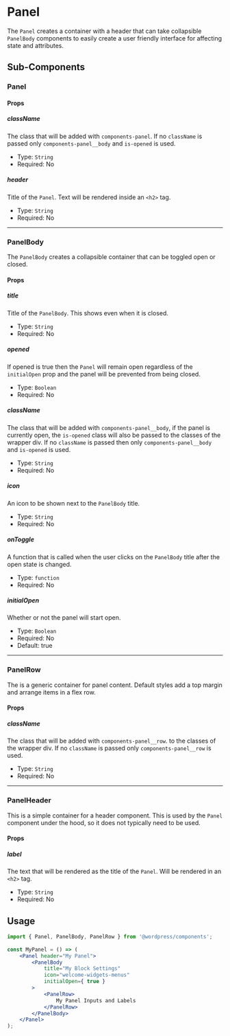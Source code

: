 # Panel

The `Panel` creates a container with a header that can take collapsible `PanelBody` components to easily create a user friendly interface for affecting state and attributes.

## Sub-Components

### Panel

#### Props

##### className

The class that will be added with `components-panel`. If no `className` is passed only `components-panel__body` and `is-opened` is used.

- Type: `String`
- Required: No

##### header

Title of the `Panel`. Text will be rendered inside an `<h2>` tag.

- Type: `String`
- Required: No

---
### PanelBody

The `PanelBody` creates a collapsible container that can be toggled open or closed. 

#### Props

##### title

Title of the `PanelBody`. This shows even when it is closed.

- Type: `String`
- Required: No


##### opened

If opened is true then the `Panel` will remain open regardless of the `initialOpen` prop and the panel will be prevented from being closed.

- Type: `Boolean`
- Required: No

##### className

The class that will be added with `components-panel__body`, if the panel is currently open, the `is-opened` class will also be passed to the classes of the wrapper div. If no `className` is passed then only `components-panel__body` and `is-opened` is used.

- Type: `String`
- Required: No

##### icon

An icon to be shown next to the `PanelBody` title.

- Type: `String`
- Required: No

##### onToggle

A function that is called when the user clicks on the `PanelBody` title after the open state is changed.

- Type: `function`
- Required: No

##### initialOpen

Whether or not the panel will start open.

- Type: `Boolean`
- Required: No
- Default: true

---
### PanelRow

The is a generic container for panel content. Default styles add a top margin and arrange items in a flex row.

#### Props

##### className

The class that will be added with `components-panel__row`.  to the classes of the wrapper div. If no `className` is passed only `components-panel__row` is used.

- Type: `String`
- Required: No
---

### PanelHeader

This is a simple container for a header component. This is used by the `Panel` component under the hood, so it does not typically need to be used.

#### Props

##### label

The text that will be rendered as the title of the `Panel`. Will be rendered in an `<h2>` tag.

- Type: `String`
- Required: No

## Usage

```jsx
import { Panel, PanelBody, PanelRow } from '@wordpress/components';
 
const MyPanel = () => (
	<Panel header="My Panel">
		<PanelBody
			title="My Block Settings"
			icon="welcome-widgets-menus"
			initialOpen={ true }
		>
			<PanelRow>
				My Panel Inputs and Labels
			</PanelRow>
		</PanelBody>
	</Panel>
);
```

